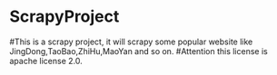 # ScrapyProject
#This is a scrapy project, it will scrapy some popular website like JingDong,TaoBao,ZhiHu,MaoYan and so on.
#Attention this license is apache license 2.0.
